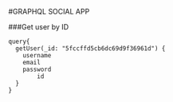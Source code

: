 #GRAPHQL SOCIAL APP

###Get user by ID

```
query{
  getUser(_id: "5fccffd5cb6dc69d9f36961d") {
    username
    email
    password
		id
  }
}
```

